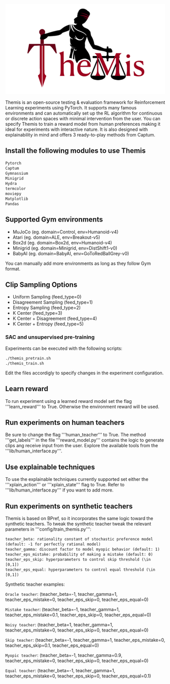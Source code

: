![alt text](https://github.com/achouliaras/Themis/blob/main/logo.png)

Themis is an open-source testing & evaluation framework for Reinforcement Learning experiments using PyTorch. It supports many famous environments and can automatically set up the RL algorithm for continuous or discrete action spaces with minimal intervention from the user. You can specify Themis to train a reward model from human preferences making it ideal for experiments with interactive nature. It is also designed with explainability in mind and offers 3 ready-to-play methods from Captum.

## Install the following modules to use Themis

```
Pytorch
Captum
Gymnassium
Minigrid
Hydra
termcolor
moviepy
Matplotlib
Pandas
```

## Supported Gym environments

- MuJoCo (eg. domain=Control, env=Humanoid-v4)
- Atari (eg. domain=ALE, env=Breakout-v5)
- Box2d (eg. domain=Box2d, env=Humanoid-v4)
- Minigrid (eg. domain=Minigrid, env=DistShift1-v0)
- BabyAI (eg. domain=BabyAI, env=GoToRedBallGrey-v0)

You can manually add more environments as long as they follow Gym format.

## Clip Sampling Options

- Uniform Sampling        (feed_type=0)
- Disagreement Sampling   (feed_type=1)
- Entropy Sampling        (feed_type=2)
- K Center                (feed_type=3)
- K Center + Disagreement (feed_type=4)
- K Center + Entropy      (feed_type=5)

### SAC and unsupervised pre-training

Experiments can be executed with the following scripts:

```
./themis_pretrain.sh 
./themis_train.sh 
```

Edit the files accordigly to specify changes in the experiment configuration.

## Learn reward
To run experiment using a learned reward model set the flag '''learn_reward''' to True. Otherwise the environment reward will be used.

## Run experiments on human teachers
Be sure to change the flag '''human_teacher''' to True.
The method '''get_labels''' in the file '''reward_model.py''' contains the logic to generate clips ang receive input from the user. Explore the available tools from the '''lib/human_interface.py'''.

## Use explainable techniques
To use the explainable techniques currently supported set either the '''xplain_action''' or '''xplain_state''' flag to True. Refer to '''lib/human_interface.py''' if you want to add more.

## Run experiments on synthetic teachers

Themis is based on BPref, so it incorporates the same logic toward the synthetic teachers. To tweak the synthetic teacher tweak the relevant parameters in '''config/train_themis.py''':

```
teacher_beta: rationality constant of stochastic preference model (default: -1 for perfectly rational model)
teacher_gamma: discount factor to model myopic behavior (default: 1)
teacher_eps_mistake: probability of making a mistake (default: 0)
teacher_eps_skip: hyperparameters to control skip threshold (\in [0,1])
teacher_eps_equal: hyperparameters to control equal threshold (\in [0,1])
```

Synthetic teacher examples:

`Oracle teacher`: (teacher_beta=-1, teacher_gamma=1, teacher_eps_mistake=0, teacher_eps_skip=0, teacher_eps_equal=0)

`Mistake teacher`: (teacher_beta=-1, teacher_gamma=1, teacher_eps_mistake=0.1, teacher_eps_skip=0, teacher_eps_equal=0)

`Noisy teacher`: (teacher_beta=1, teacher_gamma=1, teacher_eps_mistake=0, teacher_eps_skip=0, teacher_eps_equal=0)

`Skip teacher`: (teacher_beta=-1, teacher_gamma=1, teacher_eps_mistake=0, teacher_eps_skip=0.1, teacher_eps_equal=0)

`Myopic teacher`: (teacher_beta=-1, teacher_gamma=0.9, teacher_eps_mistake=0, teacher_eps_skip=0, teacher_eps_equal=0)

`Equal teacher`: (teacher_beta=-1, teacher_gamma=1, teacher_eps_mistake=0, teacher_eps_skip=0, teacher_eps_equal=0.1)

